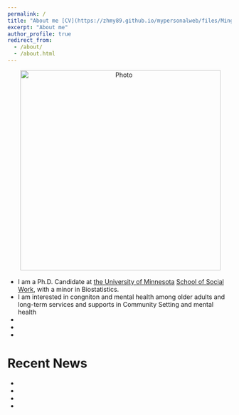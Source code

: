 ```yaml
---
permalink: /
title: "About me [CV](https://zhmy89.github.io/mypersonalweb/files/Mingyang_CV_02_10_2020.pdf)"
excerpt: "About me"
author_profile: true
redirect_from: 
  - /about/
  - /about.html
---
```


<p align="center">
  <img src="https://github.com/zhmy89/mypersonalweb/blob/master/images/yini-161.jpg?raw=true" alt="Photo" style="width: 450px;"/> 
</p>

* I am a Ph.D. Candidate at [the University of Minnesota](https://www.umn.edu/) [School of Social Work](https://www.cehd.umn.edu/ssw/), with a minor in Biostatistics. 
* I am interested in congniton and mental health among older adults and long-term services and supports in Community Setting and mental health
* 
* 
* 

# Recent News
* 
* 
* 
* 


